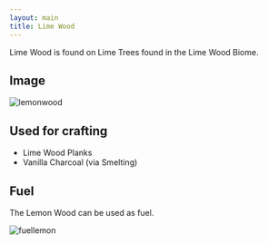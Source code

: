 ```yaml
---
layout: main
title: Lime Wood
---
```


Lime Wood is found on Lime Trees found in the Lime Wood Biome.

## Image

![lemonwood](https://t.gyazo.com/teams/chew/a625f6129db512e26ed31e8d5aa15908.png)

## Used for crafting

- Lime Wood Planks
- Vanilla Charcoal (via Smelting)

## Fuel

The Lemon Wood can be used as fuel.

![fuellemon](https://t.gyazo.com/teams/chew/6dc80c2920adee8dc77335a35111dcc2.png)
